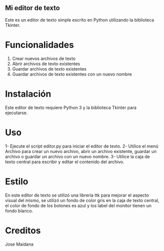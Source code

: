 ## Mi editor de texto
Este es un editor de texto simple escrito en Python utilizando la biblioteca Tkinter.

# Funcionalidades
1. Crear nuevos archivos de texto
2. Abrir archivos de texto existentes
3. Guardar archivos de texto existentes
4. Guardar archivos de texto existentes con un nuevo nombre
# Instalación
Este editor de texto requiere Python 3 y la biblioteca Tkinter para ejecutarse.

# Uso
1- Ejecute el script editor.py para iniciar el editor de texto.
2- Utilice el menú Archivo para crear un nuevo archivo, abrir un archivo existente, guardar un archivo o guardar un archivo con un nuevo nombre.
3- Utilice la caja de texto central para escribir y editar el contenido del archivo.
# Estilo
En este editor de texto se utilizó una libreria ttk para mejorar el aspecto visual del mismo, se utilizó un fondo de color gris en la caja de texto central, el color de fondo de los botones es azul y los label del monitor tienen un fondo blanco.

# Creditos
Jose Maidana
